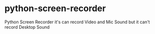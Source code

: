 # python-screen-recorder
Python Screen Recorder it's can record Video and Mic Sound but it can't record Desktop Sound
